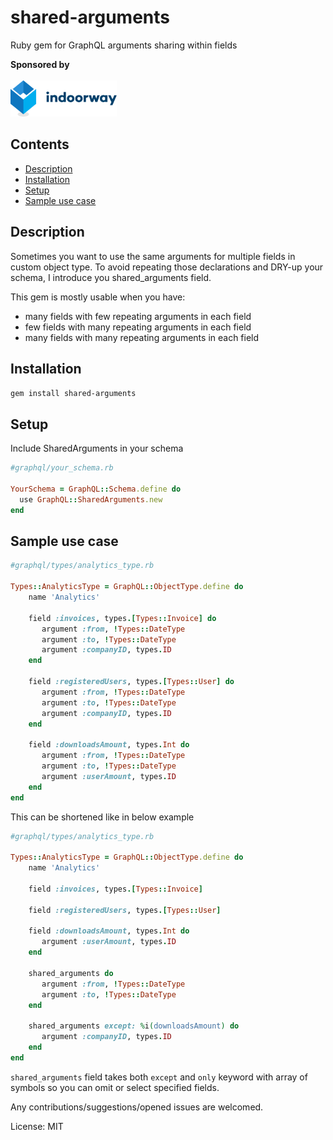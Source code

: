 # shared-arguments
Ruby gem for GraphQL arguments sharing within fields

**Sponsored by**
<br>
<br>
<a href="https:///www.indoorway.com/" target="_blank" rel="noopener noreferrer">
  <img src="images/indoorway_logo.png" height="58" width="170" alt="Sponsored by Indoorway" style="max-width:100%;">
</a>

## Contents
<!-- Table of contents generated generated by http://tableofcontent.eu -->
- [Description](#description)
- [Installation](#installation)
- [Setup](#setup)
- [Sample use case](#sample-use-case)

## Description

Sometimes you want to use the same arguments for multiple fields in custom object type.
To avoid repeating those declarations and DRY-up your schema, I introduce you shared_arguments field.

This gem is mostly usable when you have:
 - many fields with few repeating arguments in each field
 - few fields with many repeating arguments in each field
 - many fields with many repeating arguments in each field

## Installation

`gem install shared-arguments`

## Setup

Include SharedArguments in your schema

```ruby
#graphql/your_schema.rb

YourSchema = GraphQL::Schema.define do
  use GraphQL::SharedArguments.new
end
```

## Sample use case

```ruby
#graphql/types/analytics_type.rb

Types::AnalyticsType = GraphQL::ObjectType.define do
    name 'Analytics'
    
    field :invoices, types.[Types::Invoice] do
       argument :from, !Types::DateType
       argument :to, !Types::DateType
       argument :companyID, types.ID
    end
    
    field :registeredUsers, types.[Types::User] do
       argument :from, !Types::DateType
       argument :to, !Types::DateType
       argument :companyID, types.ID
    end
    
    field :downloadsAmount, types.Int do
       argument :from, !Types::DateType
       argument :to, !Types::DateType
       argument :userAmount, types.ID
    end
end
```

This can be shortened like in below example

```ruby
#graphql/types/analytics_type.rb

Types::AnalyticsType = GraphQL::ObjectType.define do
    name 'Analytics'
    
    field :invoices, types.[Types::Invoice]
    
    field :registeredUsers, types.[Types::User]
    
    field :downloadsAmount, types.Int do
       argument :userAmount, types.ID
    end
    
    shared_arguments do
       argument :from, !Types::DateType
       argument :to, !Types::DateType
    end
    
    shared_arguments except: %i(downloadsAmount) do
       argument :companyID, types.ID
    end
end
```

`shared_arguments` field takes both `except` and `only` keyword with array of symbols so you can omit or select specified fields.

Any contributions/suggestions/opened issues are welcomed.

License: MIT
